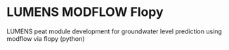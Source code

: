 # LUMENS MODFLOW Flopy
LUMENS peat module development for groundwater level prediction using modflow via flopy (python)
